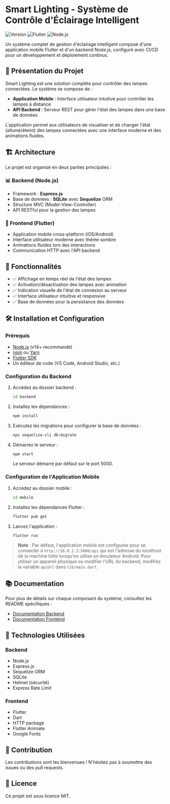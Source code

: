 # Smart Lighting - Système de Contrôle d'Éclairage Intelligent

![Version](https://img.shields.io/badge/version-1.0.0-blue)
![Flutter](https://img.shields.io/badge/Flutter-3.x-blue)
![Node.js](https://img.shields.io/badge/Node.js-18.x-green)

Un système complet de gestion d'éclairage intelligent composé d'une application mobile Flutter et d'un backend Node.js, configuré avec CI/CD pour un développement et déploiement continus.

## 📱 Présentation du Projet

Smart Lighting est une solution complète pour contrôler des lampes connectées. Le système se compose de :

- **Application Mobile** : Interface utilisateur intuitive pour contrôler les lampes à distance
- **API Backend** : Serveur REST pour gérer l'état des lampes dans une base de données

L'application permet aux utilisateurs de visualiser et de changer l'état (allumé/éteint) des lampes connectées avec une interface moderne et des animations fluides.

## 🏗️ Architecture

Le projet est organisé en deux parties principales :

### 📊 Backend (Node.js)

- Framework : **Express.js**
- Base de données : **SQLite** avec **Sequelize** ORM
- Structure MVC (Model-View-Controller)
- API RESTful pour la gestion des lampes

### 📱 Frontend (Flutter)

- Application mobile cross-platform (iOS/Android)
- Interface utilisateur moderne avec thème sombre
- Animations fluides lors des interactions
- Communication HTTP avec l'API backend

## 🚀 Fonctionnalités

- ✅ Affichage en temps réel de l'état des lampes
- ✅ Activation/désactivation des lampes avec animation
- ✅ Indication visuelle de l'état de connexion au serveur
- ✅ Interface utilisateur intuitive et responsive
- ✅ Base de données pour la persistance des données

## 🛠️ Installation et Configuration

### Prérequis

- [Node.js](https://nodejs.org/) (v14+ recommandé)
- [npm](https://www.npmjs.com/) ou [Yarn](https://yarnpkg.com/)
- [Flutter SDK](https://flutter.dev/docs/get-started/install)
- Un éditeur de code (VS Code, Android Studio, etc.)

### Configuration du Backend

1. Accédez au dossier backend :
   ```bash
   cd backend
   ```

2. Installez les dépendances :
   ```bash
   npm install
   ```

3. Exécutez les migrations pour configurer la base de données :
   ```bash
   npx sequelize-cli db:migrate
   ```

4. Démarrez le serveur :
   ```bash
   npm start
   ```
   Le serveur démarre par défaut sur le port 5000.

### Configuration de l'Application Mobile

1. Accédez au dossier mobile :
   ```bash
   cd mobile
   ```

2. Installez les dépendances Flutter :
   ```bash
   flutter pub get
   ```

3. Lancez l'application :
   ```bash
   flutter run
   ```

> **Note** : Par défaut, l'application mobile est configurée pour se connecter à `http://10.0.2.2:5000/api` qui est l'adresse du localhost de la machine hôte lorsqu'on utilise un émulateur Android. Pour utiliser un appareil physique ou modifier l'URL du backend, modifiez la variable `apiUrl` dans `lib/main.dart`.

## 📚 Documentation

Pour plus de détails sur chaque composant du système, consultez les README spécifiques :

- [Documentation Backend](./backend/README.md)
- [Documentation Frontend](./mobile/README.md)

## 🧪 Technologies Utilisées

### Backend
- Node.js
- Express.js
- Sequelize ORM
- SQLite
- Helmet (sécurité)
- Express Rate Limit

### Frontend
- Flutter
- Dart
- HTTP package
- Flutter Animate
- Google Fonts

## 🤝 Contribution

Les contributions sont les bienvenues ! N'hésitez pas à soumettre des issues ou des pull requests.

## 📄 Licence

Ce projet est sous licence MIT.